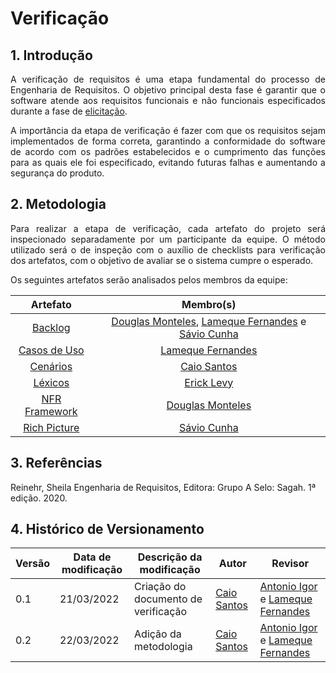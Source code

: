 # Verificação

## 1. Introdução 

<p align='justify'>
    A verificação de requisitos é uma etapa fundamental do processo de Engenharia de Requisitos. O objetivo principal desta fase é garantir que o software atende aos requisitos funcionais e não funcionais especificados durante a fase de <a href="https://requisitos-de-software.github.io/2021.2-Prime-video/elicitacao/resultados/">elicitação</a>.

<p align='justify'>
    A importância da etapa de verificação é fazer com que os requisitos sejam implementados de forma correta, garantindo a conformidade do software de acordo com os padrões estabelecidos e o cumprimento das funções para as quais ele foi especificado, evitando futuras falhas e aumentando a segurança do produto.
</p>

## 2. Metodologia

<p align='justify'>
    Para realizar a etapa de verificação, cada artefato do projeto será inspecionado separadamente por um participante da equipe. O método utilizado será o de inspeção com o auxílio de checklists para verificação dos artefatos, com o objetivo de avaliar se o sistema cumpre o esperado.
</p>

<p align='justify'>
    Os seguintes artefatos serão analisados pelos membros da equipe:
</p>

| Artefato             | Membro(s)          |
| :------------------: | :-----------------: |
| [Backlog]()          | [Douglas Monteles](https://github.com/douglasmonteles), [Lameque Fernandes](https://github.com/lamequefernandes) e [Sávio Cunha](https://github.com/savioc2)|
| [Casos de Uso]()             | [Lameque Fernandes](https://github.com/lamequefernandes)           |
| [Cenários]()             | [Caio Santos](https://github.com/caiobsantos)           |
| [Léxicos]()            | [Erick Levy](https://github.com/ericklevy)           |
| [NFR Framework]()             | [Douglas Monteles](https://github.com/douglasmonteles)          |
| [Rich Picture]()             | [Sávio Cunha](https://github.com/savioc2)          |


## 3. Referências

Reinehr, Sheila Engenharia de Requisitos, Editora: Grupo A Selo: Sagah. 1ª edição. 2020. 


## 4. Histórico de Versionamento

|Versão|Data de modificação|Descrição da modificação|Autor|Revisor|
|-|-|-|-|-|
|0.1|21/03/2022|Criação do documento de verificação|[Caio Santos](https://github.com/caiobsantos)|[Antonio Igor](https://github.com/antonioigorcarvalho) e [Lameque Fernandes](https://github.com/lamequefernandes)|
|0.2|22/03/2022|Adição da metodologia|[Caio Santos](https://github.com/caiobsantos)|[Antonio Igor](https://github.com/antonioigorcarvalho) e [Lameque Fernandes](https://github.com/lamequefernandes)|
